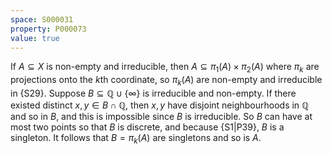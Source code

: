 ```yaml
---
space: S000031
property: P000073
value: true
---
```


If $A\subseteq X$ is non-empty and irreducible, then $A\subseteq \pi_1(A)\times \pi_2(A)$ where $\pi_k$ are projections onto the $k$th coordinate, so $\pi_k(A)$ are non-empty and irreducible in {S29}. Suppose $B\subseteq \mathbb{Q}\cup \{\infty\}$ is irreducible and non-empty. If there existed distinct $x, y\in B\cap \mathbb{Q}$, then $x, y$ have disjoint neighbourhoods in $\mathbb{Q}$ and so in $B$, and this is impossible since $B$ is irreducible. So $B$ can have at most two points so that $B$ is discrete, and because {S1|P39}, $B$ is a singleton. It follows that $B = \pi_k(A)$ are singletons and so is $A$.
